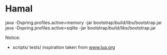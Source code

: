 # Hamal

java -Dspring.profiles.active=memory -jar bootstrap/build/libs/bootstrap.jar
java -Dspring.profiles.active=sqlite -jar bootstrap/build/libs/bootstrap.jar

Notice:

- scripts/ tests/ inspiration taken from www.lua.org



